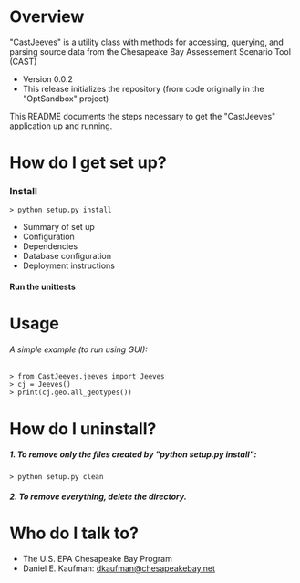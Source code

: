 # Overview

"CastJeeves" is a utility class with methods for
accessing, querying, and parsing source data from
the Chesapeake Bay Assessement Scenario Tool (CAST)

* Version 0.0.2
* This release initializes the repository
    (from code originally in the "OptSandbox" project)

This README documents the steps necessary to get the "CastJeeves"
application up and running.

# How do I get set up?

### Install

    > python setup.py install


* Summary of set up
* Configuration
* Dependencies
* Database configuration
* Deployment instructions

#### Run the unittests

# Usage

###### A simple example (to run using GUI):

    > from CastJeeves.jeeves import Jeeves
    > cj = Jeeves()
    > print(cj.geo.all_geotypes())

# How do I uninstall?

##### 1. To remove only the files created by "python setup.py install":

    > python setup.py clean

##### 2. To remove everything, delete the directory.

# Who do I talk to? ###

* The U.S. EPA Chesapeake Bay Program
* Daniel E. Kaufman: dkaufman@chesapeakebay.net